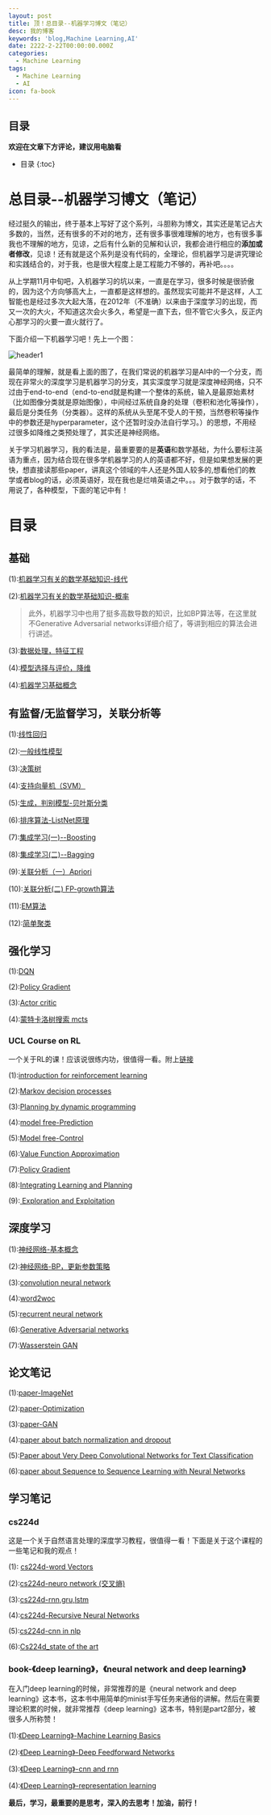 ```yaml
---
layout: post
title: 顶！总目录--机器学习博文（笔记）
desc: 我的博客
keywords: 'blog,Machine Learning,AI'
date: 2222-2-22T00:00:00.000Z
categories:
  - Machine Learning
tags:
  - Machine Learning
  - AI
icon: fa-book
---
```



## 目录
**欢迎在文章下方评论，建议用电脑看**

* 目录
{:toc}


# 总目录--机器学习博文（笔记）

经过挺久的输出，终于基本上写好了这个系列，斗胆称为博文，其实还是笔记占大多数的，当然，还有很多的不对的地方，还有很多事很难理解的地方，也有很多事我也不理解的地方，见谅，之后有什么新的见解和认识，我都会进行相应的**添加或者修改**，见谅！还有就是这个系列是没有代码的，全理论，但机器学习是讲究理论和实践结合的，对于我，也是很大程度上是工程能力不够的，再补吧。。。。



从上学期11月中旬吧，入机器学习的坑以来，一直是在学习，很多时候是很骄傲的，因为这个方向够高大上，一直都是这样想的。虽然现实可能并不是这样，人工智能也是经过多次大起大落，在2012年（不准确）以来由于深度学习的出现，而又一次的大火，不知道这次会火多久，希望是一直下去，但不管它火多久，反正内心那学习的火要一直火就行了。

下面介绍一下机器学习吧！先上一个图：

<img src="{{ site.img_path }}/Machine Learning/the title.jpg" alt="header1" style="height:auto!important;width:auto%;max-width:1020px;"/>

最简单的理解，就是看上面的图了，在我们常说的机器学习是AI中的一个分支，而现在非常火的深度学习是机器学习的分支，其实深度学习就是深度神经网络，只不过由于end-to-end（end-to-end就是构建一个整体的系统，输入是最原始素材（比如图像分类就是原始图像），中间经过系统自身的处理（卷积和池化等操作），最后是分类任务（分类器）。这样的系统从头至尾不受人的干预，当然卷积等操作中的参数还是hyperparameter，这个还暂时没办法自行学习。）的思想，不用经过很多如降维之类预处理了，其实还是神经网络。

关于学习机器学习，我的看法是，最重要要的是**英语**和数学基础，为什么要标注英语为重点，因为结合现在很多学机器学习的人的英语都不好，但是如果想发展的更快，想直接读那些paper，讲真这个领域的牛人还是外国人较多的,想看他们的教学或者blog的话，必须英语好，现在我也是烂啃英语之中。。。对于数学的话，不用说了，各种模型，下面的笔记中有！

# 目录

## 基础
(1):[机器学习有关的数学基础知识-线代](https://yzhihao.github.io/machine%20learning/2017/02/13/%E6%9C%BA%E5%99%A8%E5%AD%A6%E4%B9%A0%E6%9C%89%E5%85%B3%E7%9A%84%E6%95%B0%E5%AD%A6%E5%9F%BA%E7%A1%80%E7%9F%A5%E8%AF%86-%E7%BA%BF%E4%BB%A3.html)

(2):[机器学习有关的数学基础知识-概率](https://yzhihao.github.io/machine%20learning/2017/02/14/%E6%9C%BA%E5%99%A8%E5%AD%A6%E4%B9%A0%E6%9C%89%E5%85%B3%E7%9A%84%E6%95%B0%E5%AD%A6%E5%9F%BA%E7%A1%80%E7%9F%A5%E8%AF%86-%E6%A6%82%E7%8E%87.html)

>此外，机器学习中也用了挺多高数导数的知识，比如BP算法等，在这里就不Generative Adversarial networks详细介绍了，等讲到相应的算法会进行讲述。

(3):[数据处理，特征工程](https://yzhihao.github.io/machine%20learning/2017/01/18/%E7%89%B9%E5%BE%81%E5%B7%A5%E7%A8%8B-%E6%A8%A1%E5%9E%8B%E8%AF%84%E4%BB%B7-%E4%B8%80.html)

(4):[模型选择与评价，降维](https://yzhihao.github.io/machine%20learning/2017/02/11/%E7%89%B9%E5%BE%81%E5%B7%A5%E7%A8%8B-%E6%A8%A1%E5%9E%8B%E8%AF%84%E4%BB%B7-%E4%BA%8C.html)

(4):[机器学习基础概念](https://yzhihao.github.io/machine%20learning/2017/01/19/%E6%9C%BA%E5%99%A8%E5%AD%A6%E4%B9%A0%E5%9F%BA%E7%A1%80%E6%A6%82%E5%BF%B5.html)

## 有监督/无监督学习，关联分析等

(1):[线性回归](https://yzhihao.github.io/machine%20learning/2017/02/16/%E5%9B%9E%E5%BD%92-%E7%AE%80%E5%8D%95%E5%88%86%E7%B1%BB.html)

(2):[一般线性模型](https://yzhihao.github.io/machine%20learning/2017/02/17/%E4%B8%80%E8%88%AC%E7%BA%BF%E6%80%A7%E6%A8%A1%E5%9E%8B.html)

(3):[决策树](https://yzhihao.github.io/machine%20learning/2017/02/18/%E5%86%B3%E7%AD%96%E6%A0%91.html)

(4):[支持向量机（SVM）](https://yzhihao.github.io/machine%20learning/2017/03/25/%E6%94%AF%E6%8C%81%E5%90%91%E9%87%8F%E6%9C%BA.html)

(5):[生成，判别模型-贝叶斯分类](https://yzhihao.github.io/machine%20learning/2017/03/12/%E7%94%9F%E6%88%90-%E5%88%A4%E5%88%AB%E6%A8%A1%E5%9E%8B-%E8%B4%9D%E5%8F%B6%E6%96%AF%E5%88%86%E7%B1%BB.html)

(6):[排序算法-ListNet原理](https://yzhihao.github.io/machine%20learning/2017/02/22/ListNet%E5%8E%9F%E7%90%86.html)

(7):[集成学习(一)--Boosting](https://yzhihao.github.io/machine%20learning/2017/02/11/%E9%9B%86%E6%88%90%E5%AD%A6%E4%B9%A0_Boosting.html)

(8):[集成学习(二)--Bagging](https://yzhihao.github.io/machine%20learning/2017/02/11/%E9%9B%86%E6%88%90%E5%AD%A6%E4%B9%A0_Bagging.html)

(9):[关联分析（一）Apriori](https://yzhihao.github.io/machine%20learning/2017/02/23/%E5%85%B3%E8%81%94%E5%88%86%E6%9E%90apriori.html)

(10):[关联分析(二) FP-growth算法](https://yzhihao.github.io/machine%20learning/2017/02/24/%E5%85%B3%E8%81%94%E5%88%86%E6%9E%90-FP-growth%E7%AE%97%E6%B3%95.html)

(11):[EM算法](https://yzhihao.github.io/machine%20learning/2017/02/21/EM%E7%AE%97%E6%B3%95.html)

(12):[简单聚类](https://yzhihao.github.io/machine%20learning/2017/02/25/%E7%AE%80%E5%8D%95%E8%81%9A%E7%B1%BB.html)

## 强化学习

(1):[DQN](https://yzhihao.github.io/machine%20learning/2017/04/26/DQN.html)

(2):[Policy Gradient](https://yzhihao.github.io/machine%20learning/2017/04/26/Policy-Gradient.html)

(3):[Actor critic](https://yzhihao.github.io/machine%20learning/2017/04/27/Actor-Critic.html)

(4):[蒙特卡洛树搜索 mcts](https://yzhihao.github.io/2017/04/28/%E8%92%99%E7%89%B9%E5%8D%A1%E6%B4%9B%E6%A0%91%E6%90%9C%E7%B4%A2-MCTS.html)


### UCL Course on RL

一个关于RL的课！应该说很练内功，很值得一看。附上[链接](http://www0.cs.ucl.ac.uk/staff/d.silver/web/Home.html)

(1):[introduction for reinforcement learning ](https://yzhihao.github.io/machine%20learning/2017/04/02/reinforcement-learning.html)

(2):[Markov decision processes](https://yzhihao.github.io/machine%20learning/2017/04/02/Markov-decision-processes.html)

(3):[Planning by dynamic programming](https://yzhihao.github.io/2017/04/13/Planning-by-Dynamic-Programming.html)

(4):[model free-Prediction](https://yzhihao.github.io/machine%20learning/2017/04/15/Monte-Carlo-Reinforcement-Learning.html)

(5):[Model free-Control](https://yzhihao.github.io/machine%20learning/2017/04/15/model-free-Control.html)

(6):[Value Function Approximation](https://yzhihao.github.io/machine%20learning/2017/04/15/Value-Function-Approximation.html)

(7):[Policy Gradient](https://yzhihao.github.io/machine%20learning/2017/04/21/Policy-Gradient.html)

(8):[Integrating Learning and Planning](https://yzhihao.github.io/machine%20learning/2017/04/22/Integrating-Learning-and-Planning.html)

(9):[ Exploration and Exploitation](https://yzhihao.github.io/machine%20learning/2017/04/25/Exploration-and-Exploitation.html)

## 深度学习

(1):[神经网络-基本概念](https://yzhihao.github.io/2017/03/13/%E7%A5%9E%E7%BB%8F%E7%BD%91%E7%BB%9C-%E5%9F%BA%E6%9C%AC%E6%A6%82%E5%BF%B5.html)

(2):[神经网络-BP，更新参数策略](https://yzhihao.github.io/machine%20learning/2017/03/12/%E7%A5%9E%E7%BB%8F%E7%BD%91%E7%BB%9C-BP%E5%92%8C%E5%AF%BB%E6%89%BE%E6%9C%80%E4%BC%98%E5%8C%96.html)

(3):[convolution neural network](https://yzhihao.github.io/machine%20learning/2017/03/18/%E5%8D%B7%E7%A7%AF%E7%A5%9E%E7%BB%8F%E7%BD%91%E7%BB%9C.html)

(4):[word2woc](https://yzhihao.github.io/machine%20learning/2017/03/12/Word2Vec.html)

(5):[recurrent neural network](https://yzhihao.github.io/machine%20learning/2017/03/12/%E5%BE%AA%E7%8E%AF%E7%A5%9E%E7%BB%8F%E7%BD%91%E7%BB%9C.html)

(6):[Generative Adversarial networks](https://yzhihao.github.io/machine%20learning/2017/03/14/%E7%94%9F%E6%88%90%E5%AF%B9%E6%8A%97%E7%BD%91%E7%BB%9C.html)

(7):[Wasserstein GAN](https://yzhihao.github.io/machine%20learning/2017/04/20/Wasserstein-GAN.html)


## 论文笔记

(1):[paper-ImageNet](https://yzhihao.github.io/machine%20learning/2017/02/24/paper-ImageNet.html)

(2):[paper-Optimization](https://yzhihao.github.io/machine%20learning/2017/03/11/paper-Optimization.html)

(3):[paper-GAN](https://yzhihao.github.io/machine%20learning/2017/02/24/paper-GAN.html)

(4):[paper about batch normalization and dropout](https://yzhihao.github.io/machine%20learning/2017/03/29/Batch-Normalization-and-dropout.html)

(5):[Paper about Very Deep Convolutional Networks for Text Classification](https://yzhihao.github.io/machine%20learning/2017/03/31/paper-about-Very-Deep-Convolutional-Networks.html)

(6):[paper about Sequence to Sequence Learning with Neural Networks](https://yzhihao.github.io/machine%20learning/2017/03/29/Sequence-to-Sequence-Learning.html)


## 学习笔记

### cs224d

这是一个关于自然语言处理的深度学习教程，很值得一看！下面是关于这个课程的一些笔记和我的观点！

(1): [cs224d-word Vectors](https://yzhihao.github.io/machine%20learning/2017/03/15/cs224d.html)

(2):[cs224d-neuro network (交叉熵)](https://yzhihao.github.io/machine%20learning/2017/03/16/cs224d_neuro-network.html)

(3):[cs224d-rnn,gru,lstm](https://yzhihao.github.io/machine%20learning/2017/03/17/cs224d_RNN,GRU,LSTM.html)

(4):[cs224d-Recursive Neural Networks](https://yzhihao.github.io/machine%20learning/2017/03/17/Recursive-Neural-Networks.html)

(5):[cs224d-cnn in nlp](https://yzhihao.github.io/machine%20learning/2017/03/18/cnn-in-nlp.html)

(6):[Cs224d_state of the art](https://yzhihao.github.io/2017/03/19/cs224d_state-of-the-art.html)

### book-《deep learning》，《neural network and deep learning》

在入门deep learning的时候，非常推荐的是《neural network and deep learning》这本书，这本书中用简单的minist手写任务来通俗的讲解。然后在需要理论积累的时候，就非常推荐《deep learning》这本书，特别是part2部分，被很多人所称赞！


(1):[《Deep Learning》-Machine Learning Basics](https://yzhihao.github.io/machine%20learning/2017/03/23/Deep-Learning-Machine-Learning-Basics.html)

(2):[《Deep Learning》-Deep Feedforward Networks](https://yzhihao.github.io/machine%20learning/2017/03/24/Deep-Learning-Deep-Feedforward-Networks.html)

(3):[《Deep Learning》-cnn and rnn](https://yzhihao.github.io/machine%20learning/2017/03/24/Deep-Learning-cnn-and-rnn.html)

(4):[《Deep Learning》-representation learning](https://yzhihao.github.io/machine%20learning/2017/03/26/Representation-Learning.html)



**最后，学习，最重要的是思考，深入的去思考！加油，前行！**

  <!-- 多说评论框 start -->
  <div class="ds-thread" data-thread-key="201702221" data-title="AI_note" data-url=""></div>
<!-- 多说评论框 end -->
<!-- 多说公共JS代码 start (一个网页只需插入一次) -->
<script type="text/javascript">
var duoshuoQuery = {short_name:"yzhhome"};
  (function() {
    var ds = document.createElement('script');
    ds.type = 'text/javascript';ds.async = true;
    ds.src = (document.location.protocol == 'https:' ? 'https:' : 'http:') + '//static.duoshuo.com/embed.js';
    ds.charset = 'UTF-8';
    (document.getElementsByTagName('head')[0] 
     || document.getElementsByTagName('body')[0]).appendChild(ds);
  })();
  </script>
<!-- 多说公共JS代码 end -->




